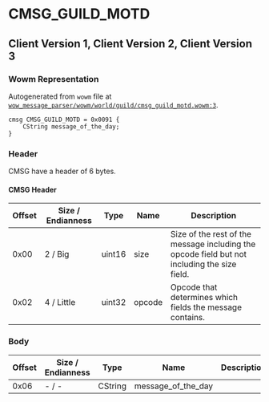 # CMSG_GUILD_MOTD

## Client Version 1, Client Version 2, Client Version 3

### Wowm Representation

Autogenerated from `wowm` file at [`wow_message_parser/wowm/world/guild/cmsg_guild_motd.wowm:3`](https://github.com/gtker/wow_messages/tree/main/wow_message_parser/wowm/world/guild/cmsg_guild_motd.wowm#L3).
```rust,ignore
cmsg CMSG_GUILD_MOTD = 0x0091 {
    CString message_of_the_day;
}
```
### Header

CMSG have a header of 6 bytes.

#### CMSG Header

| Offset | Size / Endianness | Type   | Name   | Description |
| ------ | ----------------- | ------ | ------ | ----------- |
| 0x00   | 2 / Big           | uint16 | size   | Size of the rest of the message including the opcode field but not including the size field.|
| 0x02   | 4 / Little        | uint32 | opcode | Opcode that determines which fields the message contains.|

### Body

| Offset | Size / Endianness | Type | Name | Description | Comment |
| ------ | ----------------- | ---- | ---- | ----------- | ------- |
| 0x06 | - / - | CString | message_of_the_day |  |  |


